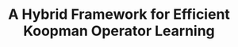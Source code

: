 ---
title: "A Hybrid Framework for Efficient Koopman Operator Learning"
authors: "Alexander Estornell*, Leonard Jung*, Alenna Spiro*, Mario Sznaier, Michael Everett"
venue: "IEEE Conference on Decision and Control (CDC)"
year: "2025"
status: "in review"
arxiv: ""
official_link: ""
doi: ""
volume: ""
number: ""
pages: ""
publisher: ""
month: "12"
address: ""
type: "conference"
school: ""
awards: ""
notes: ""
include_on_website: true
image: ""
links_to_code: ""
links_to_video: ""
collection: publications
permalink: /publication/2025-12-Estornell25_hybrid.html
---